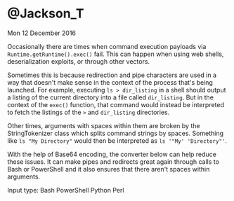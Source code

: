 # @Jackson\_T

Mon 12 December 2016

Occasionally there are times when command execution payloads via `Runtime.getRuntime().exec()` fail. This can happen when using web shells, deserialization exploits, or through other vectors.

Sometimes this is because redirection and pipe characters are used in a way that doesn't make sense in the context of the process that's being launched. For example, executing `ls > dir_listing` in a shell should output a listing of the current directory into a file called `dir_listing`. But in the context of the `exec()` function, that command would instead be interpreted to fetch the listings of the `>` and `dir_listing` directories.

Other times, arguments with spaces within them are broken by the StringTokenizer class which splits command strings by spaces. Something like `ls "My Directory"` would then be interpreted as `ls '"My' 'Directory"'`.

With the help of Base64 encoding, the converter below can help reduce these issues. It can make pipes and redirects great again through calls to Bash or PowerShell and it also ensures that there aren't spaces within arguments.

Input type: Bash PowerShell Python Perl

